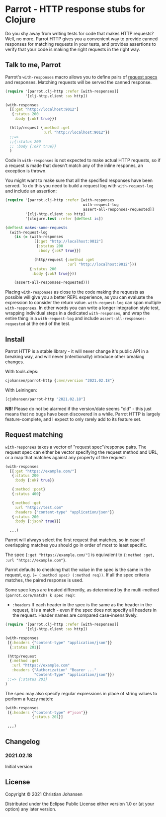 # Parrot - HTTP response stubs for Clojure

Do you shy away from writing tests for code that makes HTTP requests? Well, no
more. Parrot HTTP gives you a convenient way to provide canned responses for
matching requests in your tests, and provides assertions to verify that your
code is making the right requests in the right way.

## Talk to me, Parrot

Parrot's `with-responses` macro allows you to define pairs of [request
specs](#specs) and responses. Matching requests will be served the canned
response.

```clj
(require '[parrot.clj-http :refer [with-responses]]
         '[clj-http.client :as http])

(with-responses
  [[:get "http://localhost:9012"]
   {:status 200
    :body {:ok? true}}]

  (http/request {:method :get
                 :url "http://localhost:9012"})
  ;;=>
  ;;{:status 200
  ;; :body {:ok? true}}
  )
```

Code in `with-responses` is not expected to make actual HTTP requests, so if a
request is made that doesn't match any of the inline respones, an exception is
thrown.

You might want to make sure that all the specified responses have been served.
To do this you need to build a request log with `with-request-log` and include
an assertion:

```clj
(require '[parrot.clj-http :refer [with-responses
                                   with-request-log
                                   assert-all-responses-requested]]
         '[clj-http.client :as http]
         '[clojure.test :refer [deftest is])

(deftest makes-some-requests
  (with-request-log
    (is (= (with-responses
             [[:get "http://localhost:9012"]
              {:status 200
               :body {:ok? true}}]

             (http/request {:method :get
                            :url "http://localhost:9012"}))
           {:status 200
            :body {:ok? true}}))

    (assert-all-responses-requested)))
```

Placing `with-responses` as close to the code making the requests as possible
will give you a better REPL experience, as you can evaluate the expression to
consider the return value. `with-request-log` can span multiple
`with-responses`. In other words you can write a longer integration style test,
wrapping individual steps in a dedicated `with-responses`, and wrap the entire
thing in a `with-request-log` and include `assert-all-responses-requested` at
the end of the test.

## Install

Parrot HTTP is a stable library - it will never change it's public API in a
breaking way, and will never (intentionally) introduce other breaking changes.

With tools.deps:

```clj
cjohansen/parrot-http {:mvn/version "2021.02.18"}
```

With Leiningen:

```clj
[cjohansen/parrot-http "2021.02.18"]
```

**NB!** Please do not be alarmed if the version/date seems "old" - this just
means that no bugs have been discovered in a while. Parrot HTTP is largely
feature-complete, and I expect to only rarely add to its feature set.

<a id="specs"></a>
## Request matching

`with-responses` takes a vector of "request spec"/response pairs. The request
spec can either be vector specifying the request method and URL, or a map that
matches against any property of the request:

```clj
(with-responses
  [[:get "https://example.com/"]
   {:status 200
    :body {:ok? true}}

   {:method :post}
   {:status 400}

   {:method :get
    :url "http://test.com"
    :headers {"content-type" "application/json"}}
   {:status 200
    :body {:json? true}}]

  ,,,)
```

Parrot will always select the first request that matches, so in case of
overlapping matches you should go in order of most to least specific.

The spec `[:get "https://example.com/"]` is equivalent to `{:method :get, :url
"https://example.com"}`.

Parrot defaults to checking that the value in the spec is the same in the
request, e.g. `(= (:method spec) (:method req))`. If all the spec criteria
matches, the paired response is used.

Some spec keys are treated differently, as determined by the multi-method
`(parrot.core/match? k spec req)`:

- `:headers` If each header in the spec is the same as the header in the
  request, it is a match - even if the spec does not specify all headers in the
  request. Header names are compared case-insensitively.

```clj
(require '[parrot.clj-http :refer [with-responses]]
         '[clj-http.client :as http])

(with-responses
 [{:headers {"content-type" "application/json"}}
  {:status 201}]

 (http/request
  {:method :get
   :url "https://example.com"
   :headers {"Authorization" "Bearer ..."
             "Content-Type" "application/json"}})
 ;;=> {:status 201}
)
```

The spec may also specify regular expressions in place of string values to
perform a fuzzy match:

```clj
(with-responses
 [{:headers {"content-type" #"json"}}
            {:status 201}]

 ,,,)
```

## Changelog

### 2021.02.18

Initial version

## License

Copyright © 2021 Christian Johansen

Distributed under the Eclipse Public License either version 1.0 or (at your
option) any later version.
